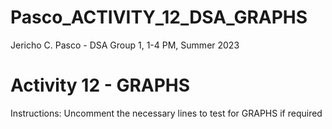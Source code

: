 # Pasco_ACTIVITY_12_DSA_GRAPHS
Jericho C. Pasco - DSA Group 1, 1-4 PM, Summer 2023

# Activity 12 - GRAPHS
Instructions: Uncomment the necessary lines to test for GRAPHS if required
